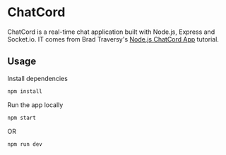 # ChatCord

ChatCord is a real-time chat application built with Node.js, Express and Socket.io. IT comes from Brad Traversy's [Node.js ChatCord App](https://www.youtube.com/watch?v=jD7FnbI76Hg) tutorial.

## Usage

Install dependencies

```bash
npm install
```

Run the app locally

```bash
npm start
```

OR

```bash
npm run dev
```
